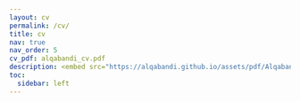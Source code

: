 ```yaml
---
layout: cv
permalink: /cv/
title: cv
nav: true
nav_order: 5
cv_pdf: alqabandi_cv.pdf
description: <embed src="https://alqabandi.github.io/assets/pdf/Alqabandi_CV_20240411.pdf" width="800px" height="2100px" />
toc:
  sidebar: left
---
```

